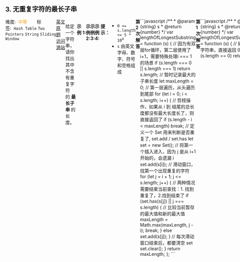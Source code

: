 <div style="font-size: 20px; margin-bottom: 15px; font-weight: bold;">3. 无重复字符的最长子串</div>
<div style="display: flex; font-size: 14px; justify-content: space-between;"><div><span style="margin-right: 30px;">难度:&nbsp;&nbsp;<label style="color: rgb(255, 161, 25);">中等</label></span><span style="margin-right: 30px;">标签:&nbsp;&nbsp;<code>Hash Table</code>&nbsp;<code>Two Pointers</code>&nbsp;<code>String</code>&nbsp;<code>Sliding Window</code></span></div><div><span style="margin-right: 15px;"><a href="https://leetcode.com/problems/longest-substring-without-repeating-characters/">英文原题</a></span><span><a href="https://leetcode-cn.com/problems/longest-substring-without-repeating-characters/">访问源站</a></span></div>
<hr style="height: 1px; margin: 1em 0px;" />
<p>给定一个字符串，请你找出其中不含有重复字符的 <strong>最长子串 </strong>的长度。</p>

<p> </p>

<p><strong>示例 1:</strong></p>

<pre>
<strong>输入: </strong>s = "abcabcbb"
<strong>输出: </strong>3 
<strong>解释:</strong> 因为无重复字符的最长子串是 <code>"abc"，所以其</code>长度为 3。
</pre>

<p><strong>示例 2:</strong></p>

<pre>
<strong>输入: </strong>s = "bbbbb"
<strong>输出: </strong>1
<strong>解释: </strong>因为无重复字符的最长子串是 <code>"b"</code>，所以其长度为 1。
</pre>

<p><strong>示例 3:</strong></p>

<pre>
<strong>输入: </strong>s = "pwwkew"
<strong>输出: </strong>3
<strong>解释: </strong>因为无重复字符的最长子串是 <code>"wke"</code>，所以其长度为 3。
     请注意，你的答案必须是 <strong>子串 </strong>的长度，<code>"pwke"</code> 是一个<em>子序列，</em>不是子串。
</pre>

<p><strong>示例 4:</strong></p>

<pre>
<strong>输入: </strong>s = ""
<strong>输出: </strong>0
</pre>

<p> </p>

<p><strong>提示：</strong></p>

<ul>
	<li><code>0 &lt;= s.length &lt;= 5 * 10<sup>4</sup></code></li>
	<li><code>s</code> 由英文字母、数字、符号和空格组成</li>
</ul>

<hr style="height: 1px; margin: 1em 0px;" />
<strong>第2次解答</strong>
```javascript
/**
 * @param {string} s
 * @return {number}
 */
var lengthOfLongestSubstring = function (s) {
  // 因为有双层for循环，第二层使用了 i+1，需要特殊处理i === 1的场景
  if (s.length === 0 || s.length === 1) return s.length;
  // 暂时记录最大的子串长度
  let maxLength = 0;
  // 第一层遍历，从头遍历到尾部
  for (let i = 0; i < s.length; i++) {
    // 剪枝操作，如果从 i 到 结尾的总长度都没有最大长度长了，则直接返回了
    if (s.length - i < maxLength) break;
    // 定义一个 Set 用来判断是否重复了, set.add / set.has
    let set = new Set();
    // 将第一个插入进入，因为 j 是从 i+1 开始的，会遗漏 i
    set.add(s[i]);
    // 滑动窗口，找第一个出现重复的字符
    for (let j = i + 1; j <= s.length; j++) {
      // 两种情况需要结束当前查找：1. 找到重复了，2.找到结束了
      if (set.has(s[j]) || j === s.length) {
        // 比较当前暂存的最大值和新的最大值
        maxLength = Math.max(maxLength, j - i);
        break;
      } else set.add(s[j]);
    }
    // 每次滑动窗口结束后，都要清空 set
    set.clear();
  }
  return maxLength;
};
```
<hr style="height: 1px; margin: 1em 0px;" />
<strong>第1次解答</strong>
```javascript
/**
 * @param {string} s
 * @return {number}
 */
var lengthOfLongestSubstring = function (s) {
  // 如果是空字符串，直接返回 0
  if (s.length == 0) return 0;

  // start： 基准的指针，指向字符子串起始位置
  let start = 0,
    // end：滑动指针，指向从 start 往后的字符
    end = 0,
    // maxCount：记录曾经找到的子串的最大值
    maxCount = 0;

  /**
   * 使用双指针 start 和 end 进行滑动窗口查找
   *         p  w  w  k  e  w
   * 第一次： s                初始位置 start 指向字符串开头位置，end 为动态指针，默认为 0 位置，代表 start + end 位置
   * 第二次： s  e             将 start 的位置作为基准， end 往后查找，每移动一位，都进行校验
   *                          如果 start + end 位置的字符位于 subStrings 字符子串内，则表示从 start 位置往后，有至少一个元素是和 start + end 位置元素相同了。
   *                          如果不在 subStrings 字符子串内，则说明从 start 往后没有出现过该字符，则追加到 subStrings 末尾
   * 第三次：    s             把 start 往前走一步，end 重置，重新执行流程。
   * 结束：                  s 结束条件就是 start 已经到达字符串末尾了，end 结束条件是 start + end 已经到字符串末尾了。
   */

  while (start < s.length) {
    // 初始化子串，每次基准指针改变均需要初始化
    let subStrings = "";

    while (start + end < s.length) {
      if (subStrings.indexOf(s[start + end]) === -1) {
        subStrings += s[start + end];
        end++;
      } else {
        break;
      }
    }
    if (maxCount < subStrings.length) maxCount = subStrings.length;
    start += 1;
    end = 0;
  }
  return maxCount;
};
```